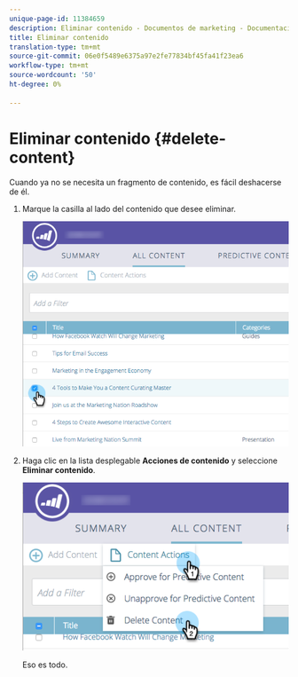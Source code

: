 ```yaml
---
unique-page-id: 11384659
description: Eliminar contenido - Documentos de marketing - Documentación del producto
title: Eliminar contenido
translation-type: tm+mt
source-git-commit: 06e0f5489e6375a97e2fe77834bf45fa41f23ea6
workflow-type: tm+mt
source-wordcount: '50'
ht-degree: 0%

---
```



# Eliminar contenido {#delete-content}

Cuando ya no se necesita un fragmento de contenido, es fácil deshacerse de él.

1. Marque la casilla al lado del contenido que desee eliminar.

   ![](assets/image2017-10-3-9-3a8-3a39.png)

1. Haga clic en la lista desplegable **Acciones de contenido** y seleccione **Eliminar contenido**.

   ![](assets/image2017-10-3-9-3a9-3a12.png)

   Eso es todo.
